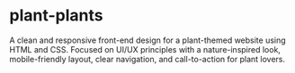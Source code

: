 # plant-plants
A clean and responsive front-end design for a plant-themed website using HTML and CSS. Focused on UI/UX principles with a nature-inspired look, mobile-friendly layout, clear navigation, and call-to-action for plant lovers.
